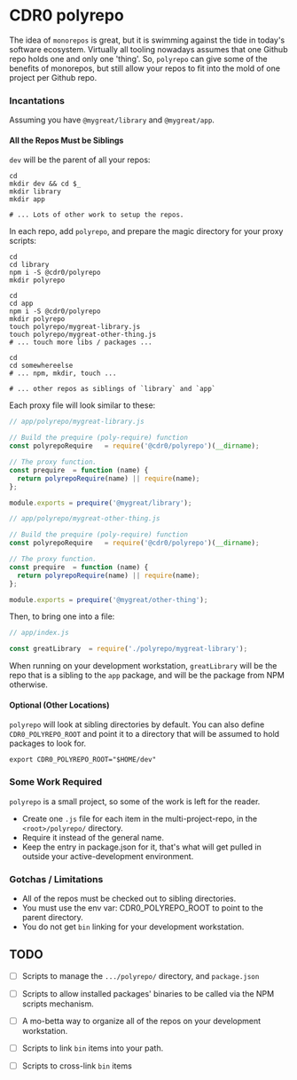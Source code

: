 
# CDR0 polyrepo

The idea of `monorepos` is great, but it is swimming against the tide in
today's software ecosystem.  Virtually all tooling nowadays assumes that
one Github repo holds one and only one 'thing'.  So, `polyrepo` can give
some of the benefits of monorepos, but still allow
your repos to fit into the mold of one project per Github repo.

### Incantations

Assuming you have `@mygreat/library` and `@mygreat/app`.

#### All the Repos Must be Siblings

`dev` will be the parent of all your repos:

```shell
cd
mkdir dev && cd $_
mkdir library
mkdir app

# ... Lots of other work to setup the repos.
```

In each repo, add `polyrepo`, and prepare the magic directory for your proxy scripts:

```shell
cd
cd library
npm i -S @cdr0/polyrepo
mkdir polyrepo

cd
cd app
npm i -S @cdr0/polyrepo
mkdir polyrepo
touch polyrepo/mygreat-library.js
touch polyrepo/mygreat-other-thing.js
# ... touch more libs / packages ...

cd
cd somewhereelse
# ... npm, mkdir, touch ...

# ... other repos as siblings of `library` and `app`
```

Each proxy file will look similar to these:

```js
// app/polyrepo/mygreat-library.js

// Build the prequire (poly-require) function
const polyrepoRequire   = require('@cdr0/polyrepo')(__dirname);

// The proxy function.
const prequire  = function (name) {
  return polyrepoRequire(name) || require(name);
};

module.exports = prequire('@mygreat/library');
```

```js
// app/polyrepo/mygreat-other-thing.js

// Build the prequire (poly-require) function
const polyrepoRequire   = require('@cdr0/polyrepo')(__dirname);

// The proxy function.
const prequire  = function (name) {
  return polyrepoRequire(name) || require(name);
};

module.exports = prequire('@mygreat/other-thing');
```

Then, to bring one into a file:

```js
// app/index.js

const greatLibrary  = require('./polyrepo/mygreat-library');
```

When running on your development workstation, `greatLibrary` will be the repo that
is a sibling to the `app` package, and will be the package from NPM otherwise.

#### Optional (Other Locations)

`polyrepo` will look at sibling directories by default. You can also define `CDR0_POLYREPO_ROOT`
and point it to a directory that will be assumed to hold packages to look for.

```shell
export CDR0_POLYREPO_ROOT="$HOME/dev"
```

### Some Work Required

`polyrepo` is a small project, so some of the work is left for the reader.

* Create one `.js` file for each item in the multi-project-repo, in the `<root>/polyrepo/`
  directory.
* Require it instead of the general name.
* Keep the entry in package.json for it, that's what will get pulled in outside
  your active-development environment.

### Gotchas / Limitations

* All of the repos must be checked out to sibling directories.
* You must use the env var: CDR0_POLYREPO_ROOT to point to the parent directory.
* You do not get `bin` linking for your development workstation.

## TODO

* [ ] Scripts to manage the `.../polyrepo/` directory, and `package.json`
* [ ] Scripts to allow installed packages' binaries to be called via the NPM
      scripts mechanism.
* [ ] A mo-betta way to organize all of the repos on your development workstation.
* [ ] Scripts to link `bin` items into your path.
* [ ] Scripts to cross-link `bin` items

